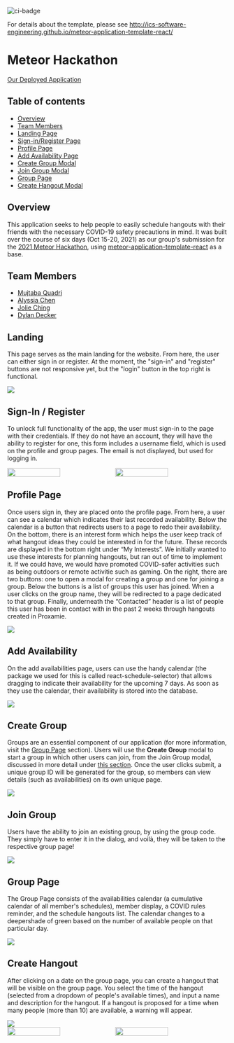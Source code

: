 ![ci-badge](https://github.com/ics-software-engineering/meteor-application-template-react/workflows/ci-meteor-application-template-react/badge.svg)

For details about the template, please see http://ics-software-engineering.github.io/meteor-application-template-react/

# Meteor Hackathon
[Our Deployed Application](https://proxamie.meteorapp.com/#/)
<!-- Proxamie -->

## Table of contents

* [Overview](#overview)
* [Team Members](#team-members)
* [Landing Page](#landing)
* [Sign-in/Register Page](#sign-in--register)
* [Profile Page](#profile-page)
* [Add Availability Page](#add-availability)
* [Create Group Modal](#create-group)
* [Join Group Modal](#join-group)
* [Group Page](#group-page)
* [Create Hangout Modal](#create-hangout)

## Overview

This application seeks to help people to easily schedule hangouts with their friends with the necessary COVID-19 safety precautions in mind. It was built over the course of six days (Oct 15-20, 2021) as our group's submission for the [2021 Meteor Hackathon](https://impact.meteor.com/hackathon), using [meteor-application-template-react](http://ics-software-engineering.github.io/meteor-application-template-react/) as a base.

## Team Members

* [Mujtaba Quadri](https://github.com/mujtaba-a-quadri)
* [Alyssia Chen](https://github.com/alyssia-chen)
* [Jolie Ching](https://github.com/jolieching)
* [Dylan Decker](https://github.com/dylandecker)

## Landing

This page serves as the main landing for the website.
From here, the user can either sign in or register. At the moment, the "sign-in" and "register" buttons are not responsive yet, but the "login" button in the top right is functional.

<img src="./images/LandingPage.png"/>

## Sign-In / Register

To unlock full functionality of the app, the user must sign-in to the page with their credentials.
If they do not have an account, they will have the ability to register for one, this form includes a username field, which is used on the profile and group pages. The email is not displayed, but used for logging in.

<div style="display: flex">
  <img style="width: 49%; float: left" src="./images/LoginPage.png"/>
  <img style="width: 49%" src="./images/RegisterPage.png"/>
</div>

## Profile Page
Once users sign in, they are placed onto the profile page. From here, a user can see a calendar which indicates their last recorded availability. Below the calendar is a button that redirects users to a page to redo their availability. On the bottom, there is an interest form which helps the user keep track of what hangout ideas they could be interested in for the future. These records are displayed in the bottom right under “My Interests”. We initially wanted to use these interests for planning hangouts, but ran out of time to implement it. If we could have, we would have promoted COVID-safer activities such as being outdoors or remote activitie such as gaming. On the right, there are two buttons: one to open a modal for creating a group and one for joining a group. Below the buttons is a list of groups this user has joined. When a user clicks on the group name, they will be redirected to a page dedicated to that group. Finally, underneath the “Contacted” header is a list of people this user has been in contact with in the past 2 weeks through hangouts created in Proxamie.

<img src="./images/ProfilePage.png"/>

## Add Availability
On the add availabilities page, users can use the handy calendar (the package we used for this is called react-schedule-selector) that allows dragging to indicate their availability for the upcoming 7 days. As soon as they use the calendar, their availability is stored into the database.

<img src="./images/AddAvailabilitiesPage.png"/>

## Create Group
Groups are an essential component of our application (for more information, visit the [Group Page](#group-page) section). 
Users will use the **Create Group** modal to start a group in which other users can join, from the Join Group modal, discussed in more detail under [this section](#join-group). Once the user clicks submit, a unique group ID will be generated for the group, so members can view details (such as availabilities) on its own unique page.

<img src="./images/CreateGroup.png"/>

## Join Group
Users have the ability to join an existing group, by using the group code. They simply have to enter it in the dialog, and voilà, they will be taken to the respective group page!

<img src="./images/JoinGroup.png"/>

## Group Page
The Group Page consists of the availabilities calendar (a cumulative calendar of all member's schedules), member display, a COVID rules reminder, and the schedule hangouts list. The calendar changes to a deepershade of green based on the number of available people on that particular day. 

<img src="./images/grouppage.jpg"/>

## Create Hangout
After clicking on a date on the group page, you can create a hangout that will be visible on the group page. You select the time of the hangout (selected from a dropdown of people's available times), and input a name and description for the hangout. If a hangout is proposed for a time when many people (more than 10) are available, a warning will appear. 

 <img src="./images/CreateHangout.png"/>

<div style="display: flex">
  <img style="width: 49%; float: left" src="./images/CreateHangoutOptions.png"/>
  <img style="width: 49%;" src="./images/CreateHangoutWarning.png"/>
</div>

